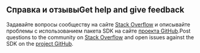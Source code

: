 ## <a name="get-help-and-give-feedback"></a><span data-ttu-id="23f7e-101">Справка и отзывы</span><span class="sxs-lookup"><span data-stu-id="23f7e-101">Get help and give feedback</span></span>

<span data-ttu-id="23f7e-102">Задавайте вопросы сообществу на сайте [Stack Overflow](http://stackoverflow.com/questions/tagged/azure-sdk-.net) и описывайте проблемы с использованием пакета SDK на сайте [проекта GitHub](https://github.com/Azure/azure-sdk-for-net).</span><span class="sxs-lookup"><span data-stu-id="23f7e-102">Post questions to the community on [Stack Overflow](http://stackoverflow.com/questions/tagged/azure-sdk-.net) and open issues against the SDK on the [project GitHub](https://github.com/Azure/azure-sdk-for-net).</span></span>